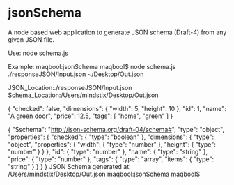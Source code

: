 # jsonSchema
A node based web application to generate JSON schema (Draft-4) from any given JSON file.


Use:
node schema.js <inputJSONLocation> <OutputSchemaLocation> 

Example: 
  maqbool:jsonSchema maqbool$ node schema.js ./responseJSON/Input.json ~/Desktop/Out.json
  
  JSON_Location:./responseJSON/Input.json
  Schema_Location:/Users/mindstix/Desktop/Out.json
  
  {
    "checked": false,
    "dimensions": {
      "width": 5,
      "height": 10
    },
    "id": 1,
    "name": "A green door",
    "price": 12.5,
    "tags": [
      "home",
      "green"
    ]
  }

  {
    "$schema": "http://json-schema.org/draft-04/schema#",
    "type": "object",
    "properties": {
      "checked": {
        "type": "boolean"
      },
      "dimensions": {
        "type": "object",
        "properties": {
          "width": {
            "type": "number"
          },
          "height": {
            "type": "number"
          }
        }
      },
      "id": {
        "type": "number"
      },
      "name": {
        "type": "string"
      },
      "price": {
        "type": "number"
      },
      "tags": {
        "type": "array",
        "items": {
          "type": "string"
        }
      }
    }
  }
JSON Schema generated at: /Users/mindstix/Desktop/Out.json
maqbool:jsonSchema maqbool$  
